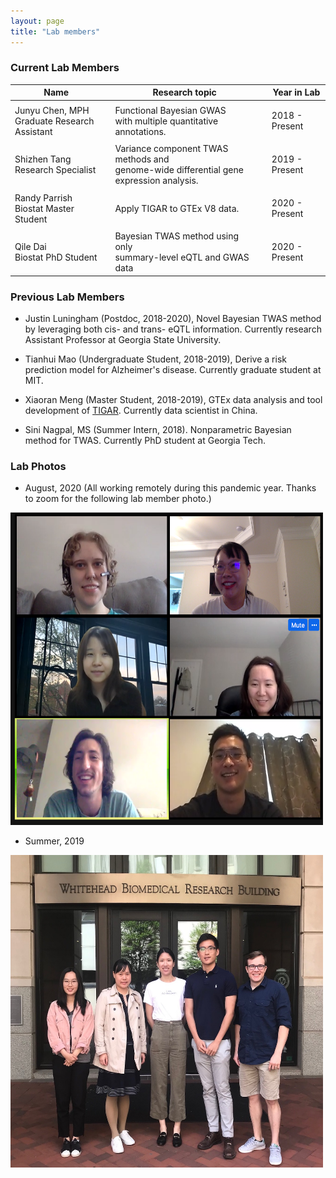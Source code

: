 ```yaml
---
layout: page
title: "Lab members"
---
```



### Current Lab Members

| Name |  | Research topic |  | Year in Lab |
| ------ |--| ---------- |--| ----- |
| | | | |  |
| Junyu Chen, MPH <br> Graduate Research Assistant  |  | Functional Bayesian GWAS  <br> with multiple quantitative annotations. |  |  2018 - Present| 
| | | | |  |
| Shizhen Tang <br> Research Specialist  |  | Variance component TWAS methods and <br> genome-wide  differential gene expression analysis. | |   2019 - Present| 
| | | | | |
| Randy Parrish <br> Biostat Master Student  |  | Apply TIGAR to GTEx V8 data. |  |  2020 - Present| 
| | | | | |
| Qile Dai <br> Biostat PhD Student  |  | Bayesian TWAS method using only <br> summary-level eQTL and GWAS data |  |  2020 - Present| 

### Previous Lab Members

* Justin Luningham (Postdoc, 2018-2020), Novel Bayesian TWAS method by leveraging both cis- and trans- eQTL information. Currently research Assistant Professor at Georgia State University. 


* Tianhui Mao (Undergraduate Student, 2018-2019), Derive a risk prediction model for Alzheimer's disease. Currently graduate student at MIT. 


* Xiaoran Meng (Master Student, 2018-2019), GTEx data analysis and tool development of [TIGAR](https://github.com/yanglab-emory/TIGAR). Currently data scientist in China.


* Sini Nagpal, MS (Summer Intern, 2018). Nonparametric Bayesian method for TWAS. Currently PhD student at Georgia Tech.


### Lab Photos 

* August, 2020 (All working remotely during this pandemic year. Thanks to zoom for the following lab member photo.)

<a href="default.asp" title="Lab photo 2020" alt="Lab photo 2020">
<img style="float: center;" src="../assets/LabMeeting_08_13_2020.png" width = "500" height = "500">
</a>

* Summer, 2019

<img style="float: center;" src="../assets/YangLab_2019_resize.JPG" width = "500" height = "500">
